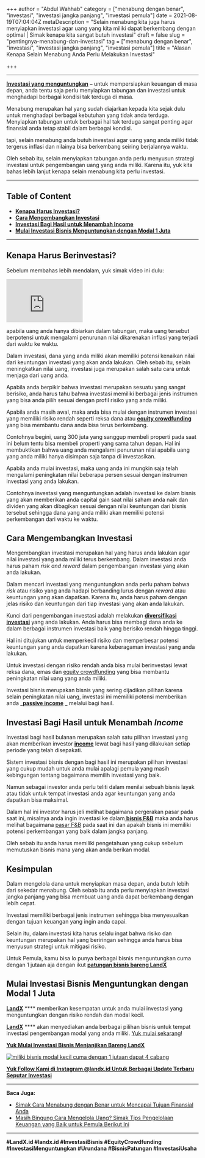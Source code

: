 +++
author = "Abdul Wahhab"
category = ["menabung dengan benar", "investasi", "investasi jangka panjang", "investasi pemula"]
date = 2021-08-19T07:04:04Z
metaDescription = "Selain menabung kita juga harus menyiapkan investasi agar uang yang kita miliki dapat berkembang dengan optimal | Simak kenapa kita sangat butuh investasi"
draft = false
slug = "pentingnya-menabung-dan-investasi"
tag = ["menabung dengan benar", "investasi", "investasi jangka panjang", "investasi pemula"]
title = "Alasan Kenapa Selain Menabung Anda Perlu Melakukan Investasi"

+++


---

[**Investasi yang menguntungkan**](https://landx.id/) **–** untuk mempersiapkan keuangan di masa depan, anda tentu saja perlu menyiapkan tabungan dan investasi untuk menghadapi berbagai kondisi tak terduga di masa.

Menabung merupakan hal yang sudah diajarkan kepada kita sejak dulu untuk menghadapi berbagai kebutuhan yang tidak anda terduga. Menyiapkan tabungan untuk berbagai hal tak terduga sangat penting agar finansial anda tetap stabil dalam berbagai kondisi.

tapi, selain menabung anda butuh investasi agar uang yang anda miliki tidak tergerus inflasi dan nilainya bisa berkembang seiring berjalannya waktu.

Oleh sebab itu, selain menyiapkan tabungan anda perlu menyusun strategi investasi untuk pengembangan uang yang anda miliki. Karena itu, yuk kita bahas lebih lanjut kenapa selain menabung kita perlu investasi.

---

## Table of Content

* **[Kenapa Harus Investasi?](#kenapa-harus-investasi)**
* **[Cara Mengembangkan Investasi](#cara-mengembangkan-investasi)**
* **[Investasi Bagi Hasil untuk Menambah Income](#investasi-bagi-hasil-untuk-menambah-income)**
* **[Mulai Investasi Bisnis Menguntungkan dengan Modal 1 Juta](#mulai-investasi-bisnis-menguntungkan-dengan-modal-1-juta)**

---

## **Kenapa Harus Berinvestasi?**

Sebelum membahas lebih mendalam, yuk simak video ini dulu:

<iframe width="200" height="113" src="https://www.youtube.com/embed/wBsrpNUzfI0?feature=oembed" frameborder="0" allow="accelerometer; autoplay; clipboard-write; encrypted-media; gyroscope; picture-in-picture" allowfullscreen></iframe>

apabila uang anda hanya dibiarkan dalam tabungan, maka uang tersebut berpotensi untuk mengalami penurunan nilai dikarenakan inflasi yang terjadi dari waktu ke waktu.

Dalam investasi, dana yang anda miliki akan memiliki potensi kenaikan nilai dari keuntungan investasi yang akan anda lakukan. Oleh sebab itu, selain meningkatkan nilai uang, investasi juga merupakan salah satu cara untuk menjaga dari uang anda.

Apabila anda berpikir bahwa investasi merupakan sesuatu yang sangat berisiko, anda harus tahu bahwa investasi memiliki berbagai jenis instrumen yang bisa anda pilih sesuai dengan profil risiko yang anda miliki.

Apabila anda masih awal, maka anda bisa mulai dengan instrumen investasi yang memiliki risiko rendah seperti reksa dana atau [**equity crowdfunding**](https://landx.id/) yang bisa membantu dana anda bisa terus berkembang.

Contohnya begini, uang 300 juta yang sanggup membeli properti pada saat ini belum tentu bisa membeli properti yang sama tahun depan. Hal ini membuktikan bahwa uang anda mengalami penurunan nilai apabila uang yang anda miliki hanya disimpan saja tanpa di investasikan.

Apabila anda mulai investasi, maka uang anda ini mungkin saja telah mengalami peningkatan nilai beberapa persen sesuai dengan instrumen investasi yang anda lakukan.

Contohnya investasi yang menguntungkan adalah investasi ke dalam bisnis yang akan memberikan anda capital gain saat nilai saham anda naik dan dividen yang akan dibagikan sesuai dengan nilai keuntungan dari bisnis tersebut sehingga dana yang anda miliki akan memiliki potensi perkembangan dari waktu ke waktu.

## **Cara Mengembangkan Investasi**

Mengembangkan investasi merupakan hal yang harus anda lakukan agar nilai investasi yang anda miliki terus berkembang. Dalam investasi anda harus paham _risk and reward_ dalam pengembangan investasi yang akan anda lakukan.

Dalam mencari investasi yang menguntungkan anda perlu paham bahwa _risk_ atau risiko yang anda hadapi berbanding lurus dengan _reward_ atau keuntungan yang akan dapatkan. Karena itu, anda harus paham dengan jelas risiko dan keuntungan dari tiap investasi yang akan anda lakukan.

Kunci dari pengembangan investasi adalah melakukan [**diversifikasi investasi**](https://landx.id/blog/diversifikasi-dalam-investasi/) yang anda lakukan. Anda harus bisa membagi dana anda ke dalam berbagai instrumen investasi baik yang berisiko rendah hingga tinggi.

Hal ini ditujukan untuk memperkecil risiko dan memperbesar potensi keuntungan yang anda dapatkan karena keberagaman investasi yang anda lakukan.

Untuk investasi dengan risiko rendah anda bisa mulai berinvestasi lewat reksa dana, emas dan [equity crowdfunding](https://landx.id/) yang bisa membantu peningkatan nilai uang yang anda miliki.

Investasi bisnis merupakan bisnis yang sering dijadikan pilihan karena selain peningkatan nilai uang, investasi ini memiliki potensi memberikan anda  _**[passive income](https://landx.id/blog/tag/investasi-passive-income/)** _ melalui bagi hasil.

## **Investasi Bagi Hasil untuk Menambah _Income_**

Investasi bagi hasil bulanan merupakan salah satu pilihan investasi yang akan memberikan investor [**income**](https://landx.id/project/) lewat bagi hasil yang dilakukan setiap periode yang telah disepakati.

Sistem investasi bisnis dengan bagi hasil ini merupakan pilihan investasi yang cukup mudah untuk anda mulai apalagi pemula yang masih kebingungan tentang bagaimana memilih investasi yang baik.

Namun sebagai investor anda perlu teliti dalam menilai sebuah bisnis layak atau tidak untuk tempat investasi anda agar keuntungan yang anda dapatkan bisa maksimal.

Dalam hal ini investor harus jeli melihat bagaimana pergerakan pasar pada saat ini, misalnya anda ingin investasi ke dalam[ **bisnis F&B**](https://landx.id/project/) maka anda harus melihat bagaimana [pasar F&B](https://landx.id/) pada saat ini dan apakah bisnis ini memiliki potensi perkembangan yang baik dalam jangka panjang.

Oleh sebab itu anda harus memiliki pengetahuan yang cukup sebelum memutuskan bisnis mana yang akan anda berikan modal.

## **Kesimpulan**

Dalam mengelola dana untuk menyiapkan masa depan, anda butuh lebih dari sekedar menabung. Oleh sebab itu anda perlu menyiapkan investasi jangka panjang yang bisa membuat uang anda dapat berkembang dengan lebih cepat.

Investasi memiliki berbagai jenis instrumen sehingga bisa menyesuaikan dengan tujuan keuangan yang ingin anda capai.

Selain itu, dalam investasi kita harus selalu ingat bahwa risiko dan keuntungan merupakan hal yang beriringan sehingga anda harus bisa menyusun strategi untuk mitigasi risiko.

Untuk Pemula, kamu bisa lo punya berbagai bisnis menguntungkan cuma dengan 1 jutaan aja dengan ikut [**patungan bisnis bareng LandX**](https://landx.id/project/)

## **Mulai Investasi Bisnis Menguntungkan dengan Modal 1 Juta**

[**LandX**](https://landx.id/) **** memberikan kesempatan untuk anda mulai investasi yang menguntungkan dengan risiko rendah dan modal kecil. [](https://landx.id/)

[**LandX**](https://landx.id/) **** akan menyediakan anda berbagai pilihan bisnis untuk tempat investasi pengembangan modal yang anda miliki. [Yuk mulai sekarang](https://landx.id/)!

**[Yuk Mulai Investasi Bisnis Menjanjikan Bareng LandX](https://landx.id/project/index.html)**

[![miliki bisnis modal kecil cuma dengan 1 jutaan dapat 4 cabang ](https://accountgram-production.sfo2.cdn.digitaloceanspaces.com/landx_ghost/2021/11/jadi-owner-bisnis-hanya-1-jutaan-dengan-cuan-yang-sangat-menjanjikan.png)](https://landx.id/project/)

[**Yuk Follow Kami di Instagram @landx.id Untuk Berbagai Update Terbaru Seputar Investasi**](https://www.instagram.com/landx.id/?utm_medium=copy_link)

---

**Baca Juga:**

* [Simak Cara Menabung dengan Benar untuk Mencapai Tujuan Finansial Anda](https://landx.id/blog/cara-menabung-dengan-benar-untuk-masa-depan/)
* [Masih Bingung Cara Mengelola Uang? Simak Tips Pengelolaan Keuangan yang Baik untuk Pemula Berikut Ini](https://landx.id/blog/pengelolaan-keuangan-yang-baik/)

---

**#LandX.id    #landx.id    #InvestasiBisnis    #EquityCrowdfunding    #InvestasiMenguntungkan    #Urundana    #BisnisPatungan    #InvestasiUsaha**

